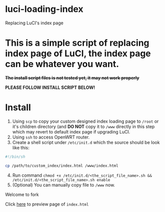 # luci-loading-index
Replacing LuCI's index page

# This is a simple script of replacing index page of LuCI, the index page can be whatever you want.

~~**The install script files is not tested yet, it may not work properly**~~

**PLEASE FOLLOW INSTALL SCRIPT BELOW!**

# Install

1. Using `scp` to copy your custom designed index loading page to `/root` or it's children directory (and **DO NOT** copy it to `/www` directly in this step which may revert to default index page if upgrading LuCI.
2. Using `ssh` to access OpenWRT router.
3. Create a shell script under `/etc/init.d` which the source should be look like this:
```sh
#!/bin/sh

cp /path/to/custom_index/index.html /www/index.html
```
4. Run command `chmod +x /etc/init.d/<the_script_file_name>.sh && /etc/init.d/<the_script_file_name>.sh enable`
5. (Optional) You can manually copy file to `/www` now.

Welcome to fork

Click [here](https://rk0cc.github.io/luci-loading-index/) to preview page of `index.html`
